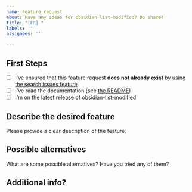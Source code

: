 ```yaml
---
name: Feature request
about: Have any ideas for obsidian-list-modified? Do share!
title: "[FR] "
labels: ''
assignees: ''

---
```


## First Steps
- [ ] I've ensured that this feature request **does not already exist** by [using the search issues feature](https://github.com/franciskafieh/obsidian-list-modified/issues?q=search+issues+here)
- [ ] I've read the documentation (see [the README](https://github.com/franciskafieh/obsidian-list-modified#readme))
- [ ] I'm on the latest release of obsidian-list-modified

## Describe the desired feature
Please provide a clear description of the feature.

## Possible alternatives
What are some possible alternatives? Have you tried any of them?

## Additional info?
